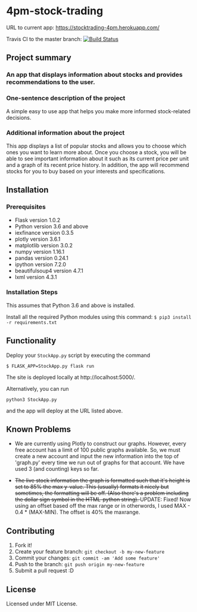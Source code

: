 # 4pm-stock-trading

URL to current app: https://stocktrading-4pm.herokuapp.com/

Travis CI to the master branch:
<a href="https://travis-ci.org/ucsb-cs48-w19/4pm-stock-trading">
<img src="https://travis-ci.org/ucsb-cs48-w19/4pm-stock-trading.svg?branch=master" alt="Build Status">
</a>

## Project summary

### An app that displays information about stocks and provides recommendations to the user.

### One-sentence description of the project

A simple easy to use app that helps you make more informed stock-related decisions.

### Additional information about the project

This app displays a list of popular stocks and allows you to choose which ones you want to learn more about. Once you choose a stock, you will be able to see important information about it such as its current price per unit and a graph of its recent price history. In addition, the app will recommend stocks for you to buy based on your interests and specifications.

## Installation

### Prerequisites

* Flask version 1.0.2
* Python version 3.6 and above
* iexfinance version 0.3.5
* plotly version 3.6.1
* matplotlib version 3.0.2
* numpy version 1.16.1
* pandas version 0.24.1
* ipython version 7.2.0
* beautifulsoup4 version 4.7.1
* lxml version 4.3.1

### Installation Steps

This assumes that Python 3.6 and above is installed.

Install all the required Python modules using this command:
`$ pip3 install -r requirements.txt`

## Functionality

Deploy your `StockApp.py` script by executing the command

`$ FLASK_APP=StockApp.py flask run`

The site is deployed locally at http://localhost:5000/.

Alternatively, you can run

`python3 StockApp.py`

and the app will deploy at the URL listed above.

## Known Problems

* We are currently using Plotly to construct our graphs. However, every free account has a limit of 100 public graphs available. So, we must create a new account and input the new information into the top of 'graph.py' every time we run out of graphs for that account. We have used 3 (and counting) keys so far.

* <strike>The live stock information the graph is formatted such that it's height is set to 85% the max y-value. This (usually) formats it nicely but sometimes, the formatting will be off. (Also there's a problem including the dollar sign symbol in the HTML-python string). </strike> UPDATE: Fixed! Now using an offset based off the max range or in otherwords, I used MAX - 0.4 * (MAX-MIN). The offset is 40% the maxrange.


## Contributing

1. Fork it!
2. Create your feature branch: `git checkout -b my-new-feature`
3. Commit your changes: `git commit -am 'Add some feature'`
4. Push to the branch: `git push origin my-new-feature`
5. Submit a pull request :D

## License

Licensed under MIT License.
